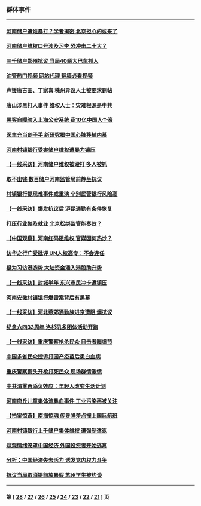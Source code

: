 ### 群体事件
---
#### [河南储户遭谁暴打？学者揭密 北京担心的或来了](../../pages/ncid279/n13779407.md?07132045) 
#### [河南储户维权口号涉及习李 恐冲击二十大？](../../pages/ncid279/n13778148.md?07132045) 
#### [三千储户郑州抗议 当局40辆大巴车抓人](../../pages/ncid279/n13777593.md?07132045) 
#### [油管热门视频 网站代理 翻墙必看视频](http://209.222.30.114:81/youtube.html?07132045)
#### [声援唐吉田、丁家喜 株州异议人士被要求删帖](../../pages/ncid279/n13775534.md?07132045) 
#### [唐山涉黑打人事件 维权人士：灾难根源是中共](../../pages/ncid279/n13773534.md?07132045) 
#### [黑客自曝骇入上海公安系统 窃10亿中国人个资](../../pages/ncid279/n13773395.md?07132045) 
#### [医生充当刽子手 新研究揭中国心脏移植内幕](../../pages/ncid279/n13772291.md?07132045) 
#### [河南村镇银行受害储户维权遭暴力镇压](../../pages/ncid279/n13770841.md?07132045) 
#### [【一线采访】河南储户维权被殴打 多人被抓](../../pages/ncid279/n13768629.md?07132045) 
#### [取不出钱 数百储户河南监管局前静坐抗议](../../pages/ncid279/n13767198.md?07132045) 
#### [村镇银行提现难事件或重演 个别民营银行风险高](../../pages/ncid279/n13764495.md?07132045) 
#### [【一线采访】爆发抗议后 沪昆通勤有条件恢复](../../pages/ncid279/n13763504.md?07132045) 
#### [打压行业殃及就业 北京松绑监管能奏效？](../../pages/ncid279/n13761130.md?07132045) 
#### [【中国观察】河南红码阻维权 官媒因何热炒？](../../pages/ncid279/n13760146.md?07132045) 
#### [访华之行广受批评 UN人权高专：不会连任](../../pages/ncid279/n13758655.md?07132045) 
#### [疑为习访港造势 大陆资金涌入港股助升势](../../pages/ncid279/n13756127.md?07132045) 
#### [【一线采访】封城半年 东兴市民冲卡遭镇压](../../pages/ncid279/n13754277.md?07132045) 
#### [河南安徽村镇银行爆雷案背后有黑幕](../../pages/ncid279/n13754230.md?07132045) 
#### [【一线采访】河北燕郊通勤族进京遭阻 爆抗议](../../pages/ncid279/n13749999.md?07132045) 
#### [纪念六四33周年 洛杉矶多团体活动开跑](../../pages/ncid279/n13749760.md?07132045) 
#### [【一线采访】重庆警察枪杀民众 目击者曝细节](../../pages/ncid279/n13749360.md?07132045) 
#### [中国多省民众控诉打国产疫苗后患白血病](../../pages/ncid279/n13748740.md?07132045) 
#### [重庆警察街头开枪打死民众 现场群情激愤](../../pages/ncid279/n13749070.md?07132045) 
#### [中共清零再添负效应：年轻人改变生活计划](../../pages/ncid279/n13748102.md?07132045) 
#### [河南商丘儿童集体流鼻血事件 工业污染再被关注](../../pages/ncid279/n13747065.md?07132045) 
#### [【拍案惊奇】南海惊魂 传导弹差点撞上国际航班](../../pages/ncid279/n13746784.md?07132045) 
#### [河南村镇银行上千储户集体维权 遭强制遣返](../../pages/ncid279/n13743906.md?07132045) 
#### [悲观情绪笼罩中国经济 外国投资者开始逃离](../../pages/ncid279/n13743825.md?07132045) 
#### [分析：中国经济失去活力 诱发党内权力斗争](../../pages/ncid279/n13740219.md?07132045) 
#### [抗议当局取消提前放暑假 苏州学生被约谈](../../pages/ncid279/n13738981.md?07132045) 

---
#### 第 [ [28](./28.md?07132045) / [27](./27.md?07132045) / [26](./26.md?07132045) / [25](./25.md?07132045) / [24](./24.md?07132045) / [23](./23.md?07132045) / [22](./22.md?07132045) / [21](./21.md?07132045) ] 页
